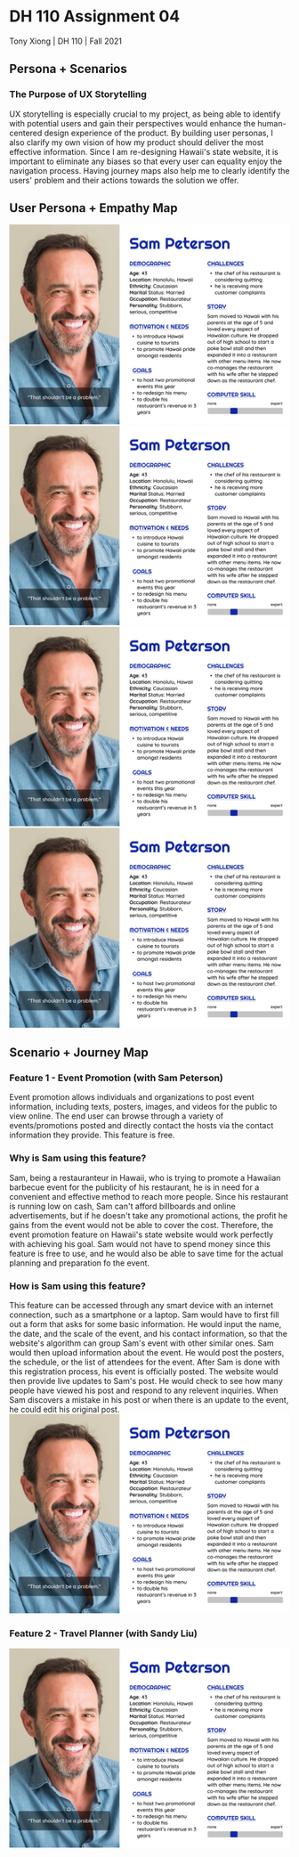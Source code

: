 # DH 110 Assignment 04
Tony Xiong | DH 110 | Fall 2021

## Persona + Scenarios
### The Purpose of UX Storytelling
UX storytelling is especially crucial to my project, as being able to identify with potential users and gain their perspectives would enhance the human-centered design experience of the product. By building user personas, I also clarify my own vision of how my product should deliver the most effective information. Since I am re-designing Hawaii's state website, it is important to eliminate any biases so that every user can equality enjoy the navigation process. Having journey maps also help me to clearly identify the users' problem and their actions towards the solution we offer.

## User Persona + Empathy Map
<img src="./1.png">
<img src="./1.png">
<img src="./1.png">
<img src="./1.png">

## Scenario + Journey Map
### Feature 1 - Event Promotion (with Sam Peterson)
Event promotion allows individuals and organizations to post event information, including texts, posters, images, and videos for the public to view online. The end user can browse through a variety of events/promotions posted and directly contact the hosts via the contact information they provide. This feature is free.
### Why is Sam using this feature?
Sam, being a restauranteur in Hawaii, who is trying to promote a Hawaiian barbecue event for the publicity of his restaurant, he is in need for a convenient and effective method to reach more people. Since his restaurant is running low on cash, Sam can't afford billboards and online advertisements, but if he doesn't take any promotional actions, the profit he gains from the event would not be able to cover the cost. Therefore, the event promotion feature on Hawaii's state website would work perfectly with achieving his goal. Sam would not have to spend money since this feature is free to use, and he would also be able to save time for the actual planning and preparation fo the event.
### How is Sam using this feature?
This feature can be accessed through any smart device with an internet connection, such as a smartphone or a laptop. Sam would have to first fill out a form that asks for some basic information. He would input the name, the date, and the scale of the event, and his contact information, so that the website's algorithm can group Sam's event with other similar ones. Sam would then upload information about the event. He would post the posters, the schedule, or the list of attendees for the event. After Sam is done with this registration process, his event is officially posted. The website would then provide live updates to Sam's post. He would check to see how many people have viewed his post and respond to any relevent inquiries. When Sam discovers a mistake in his post or when there is an update to the event, he could edit his original post.
<img src="./1.png">

### Feature 2 - Travel Planner (with Sandy Liu)

<img src="./1.png">
